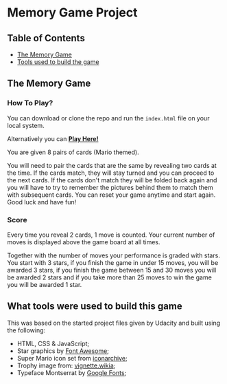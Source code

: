 # Memory Game Project

## Table of Contents

* [The Memory Game](#thememorygame)
* [Tools used to build the game](#tools)


## <a name="thememorygame"></a>The Memory Game

### How To Play?

You can download or clone the repo and run the `index.html` file on your local system.

Alternatively you can **[Play Here!](https://tsiougr.github.io/Memory-Game/)**

You are given 8 pairs of cards (Mario themed).

You will need to pair the cards that are the same by revealing two cards at the time. If the cards match, they will stay turned and you can proceed to the next cards. If the cards don't match they will be folded back again and you will have to try to remember the pictures behind them to match them with subsequent cards.
You can reset your game anytime and start again.
Good luck and have fun!

### Score

Every time you reveal 2 cards, 1 move is counted. Your current number of moves is displayed above the game board at all times.

Together with the number of moves your performance is graded with stars. You start with 3 stars, if you finish the game in under 15 moves, you will be awarded 3 stars, if you finish the game between 15 and 30 moves you will be awarded 2 stars and if you take more than 25 moves to win the game you will be awarded 1 star.

## <a name="tools"></a>What tools were used to build this game

This was based on the started project files given by Udacity and built using the following:

  * HTML, CSS & JavaScript;
  * Star graphics by [Font Awesome](https://fontawesome.com/);
  * Super Mario icon set from [iconarchive](http://www.iconarchive.com/show/super-mario-icons-by-ph03nyx.1.html);
  * Trophy image from: [vignette.wikia](vignette.wikia.nocookie.net);
  * Typeface Montserrat by [Google Fonts](https://fonts.google.com);
